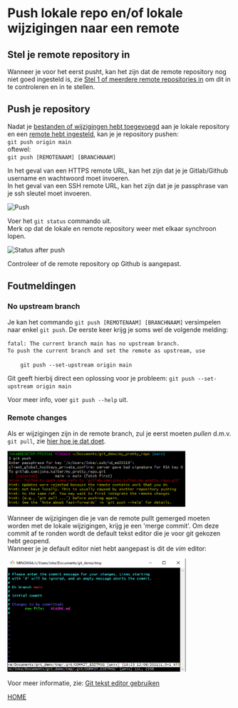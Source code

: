 # Push lokale repo en/of lokale wijzigingen naar een remote

## Stel je remote repository in

Wanneer je voor het eerst pusht, kan het zijn dat de remote repository nog niet goed ingesteld is, zie 
[Stel 1 of meerdere remote repositories in](git-add-remotes.md) om dit in te controleren en in te stellen.

## Push je repository

Nadat je [bestanden of wijzigingen hebt toegevoegd](git-add-and-commit-files.md) aan je lokale repository 
 en een [remote hebt ingesteld](git-add-remotes.md), 
kan je je repository pushen:   
`git push origin main`   
oftewel:   
`git push [REMOTENAAM] [BRANCHNAAM]`

In het geval van een HTTPS remote URL, kan het zijn dat je je Gitlab/Github username en wachtwoord moet invoeren.   
In het geval van een SSH remote URL, kan het zijn dat je je passphrase van je ssh sleutel moet invoeren.

<img alt="Push" src="../images/new-repo-push.png" width="400" />   

Voer het `git status` commando uit.   
Merk op dat de lokale en remote repository weer met elkaar synchroon lopen.
   

<img alt="Status after push" src="../images/new-repo-status-after-push.png" width="400" />    
   

Controleer of de remote repository op Github is aangepast.

## Foutmeldingen
### No upstream branch
Je kan het commando `git push [REMOTENAAM] [BRANCHNAAM]` versimpelen naar enkel `git push`.
De eerste keer krijg je soms wel de volgende melding:   
```
fatal: The current branch main has no upstream branch.
To push the current branch and set the remote as upstream, use

    git push --set-upstream origin main
```

Git geeft hierbij direct een oplossing voor je probleem: `git push --set-upstream origin main`

Voor meer info, voer `git push --help` uit.

### Remote changes

Als er wijzigingen zijn in de remote branch, zul je eerst moeten *pullen* d.m.v. `git pull`, 
zie [hier hoe je dat doet](git-pull-from-remote.md).

<img alt="git push rejected, remote changes" src="../images/push-pull-cannotpush-remote-changes.png" width="400" />

Wanneer de wijzigingen die je van de remote pullt gemerged moeten worden met de lokale wijzigingen,
krijg je een 'merge commit'. Om deze commit af te ronden wordt de default tekst editor die je voor git gekozen hebt geopend.  
Wanneer je je default editor niet hebt aangepast is dit de *vim* editor:

<img alt="Commit vim" src="../images/git-commit-vim.png" width="400" />  

Voor meer informatie, zie: [Git tekst editor gebruiken](./git-editor.md)

[HOME](../README.md)